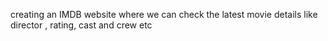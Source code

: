 creating an IMDB website where we can check the latest movie details like director , rating, cast and crew etc
